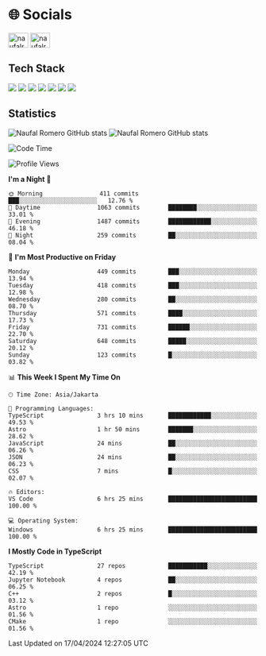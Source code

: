 <h1 align="">🌐 Socials</h1>
<p align="left">
<a href="https://linkedin.com/in/naufal-romero-putra-pratama-9ab816177/" target="blank"><img align="center" src="https://raw.githubusercontent.com/rahuldkjain/github-profile-readme-generator/master/src/images/icons/Social/linked-in-alt.svg" alt="naufalromero" height="30" width="40" /></a>
<a href="https://instagram.com/naufalromero" target="blank"><img align="center" src="https://raw.githubusercontent.com/rahuldkjain/github-profile-readme-generator/master/src/images/icons/Social/instagram.svg" alt="naufalromero" height="30" width="40" /></a>
</p>


<h2 align="">Tech Stack</h2>
<div align="">
  <img src="https://img.shields.io/badge/next.js-000000?style=for-the-badge&logo=nextdotjs&logoColor=white"/>
 <img src="https://img.shields.io/badge/typescript-%23007ACC.svg?style=for-the-badge&logo=typescript&logoColor=white"/>
 <img src="https://img.shields.io/badge/react-%2320232a.svg?style=for-the-badge&logo=react&logoColor=%2361DAFB"/>
 <img src="https://img.shields.io/badge/tailwindcss-%2338B2AC.svg?style=for-the-badge&logo=tailwind-css&logoColor=white"/>
 <img src="https://img.shields.io/badge/Prisma-3982CE?style=for-the-badge&logo=Prisma&logoColor=white"/>
 <img src="https://img.shields.io/badge/javascript-%23323330.svg?style=for-the-badge&logo=javascript&logoColor=%23F7DF1E"/>
 <img src="https://img.shields.io/badge/java-%23ED8B00.svg?style=for-the-badge&logo=openjdk&logoColor=white"/>
</div>


<h2 align="">Statistics</h2>
<div align="">
<img src="https://github-readme-stats-xi-nine-74.vercel.app/api?username=romves&show_icons=true&theme=tokyonight&include_all_commits=true&count_private=true" alt="Naufal Romero GitHub stats"/>
<img src="https://github-readme-stats-xi-nine-74.vercel.app/api/top-langs/?username=romves&theme=tokyonight&hide_border=false&include_all_commits=true&count_private=true&layout=compact" alt="Naufal Romero GitHub stats"/>
</div>

<!--START_SECTION:waka-->
![Code Time](http://img.shields.io/badge/Code%20Time-945%20hrs%2055%20mins-blue)

![Profile Views](http://img.shields.io/badge/Profile%20Views-3-blue)

**I'm a Night 🦉** 

```text
🌞 Morning                411 commits         ███░░░░░░░░░░░░░░░░░░░░░░   12.76 % 
🌆 Daytime                1063 commits        ████████░░░░░░░░░░░░░░░░░   33.01 % 
🌃 Evening                1487 commits        ████████████░░░░░░░░░░░░░   46.18 % 
🌙 Night                  259 commits         ██░░░░░░░░░░░░░░░░░░░░░░░   08.04 % 
```
📅 **I'm Most Productive on Friday** 

```text
Monday                   449 commits         ███░░░░░░░░░░░░░░░░░░░░░░   13.94 % 
Tuesday                  418 commits         ███░░░░░░░░░░░░░░░░░░░░░░   12.98 % 
Wednesday                280 commits         ██░░░░░░░░░░░░░░░░░░░░░░░   08.70 % 
Thursday                 571 commits         ████░░░░░░░░░░░░░░░░░░░░░   17.73 % 
Friday                   731 commits         ██████░░░░░░░░░░░░░░░░░░░   22.70 % 
Saturday                 648 commits         █████░░░░░░░░░░░░░░░░░░░░   20.12 % 
Sunday                   123 commits         █░░░░░░░░░░░░░░░░░░░░░░░░   03.82 % 
```


📊 **This Week I Spent My Time On** 

```text
🕑︎ Time Zone: Asia/Jakarta

💬 Programming Languages: 
TypeScript               3 hrs 10 mins       ████████████░░░░░░░░░░░░░   49.53 % 
Astro                    1 hr 50 mins        ███████░░░░░░░░░░░░░░░░░░   28.62 % 
JavaScript               24 mins             ██░░░░░░░░░░░░░░░░░░░░░░░   06.26 % 
JSON                     24 mins             ██░░░░░░░░░░░░░░░░░░░░░░░   06.23 % 
CSS                      7 mins              █░░░░░░░░░░░░░░░░░░░░░░░░   02.07 % 

🔥 Editors: 
VS Code                  6 hrs 25 mins       █████████████████████████   100.00 % 

💻 Operating System: 
Windows                  6 hrs 25 mins       █████████████████████████   100.00 % 
```

**I Mostly Code in TypeScript** 

```text
TypeScript               27 repos            ███████████░░░░░░░░░░░░░░   42.19 % 
Jupyter Notebook         4 repos             ██░░░░░░░░░░░░░░░░░░░░░░░   06.25 % 
C++                      2 repos             █░░░░░░░░░░░░░░░░░░░░░░░░   03.12 % 
Astro                    1 repo              ░░░░░░░░░░░░░░░░░░░░░░░░░   01.56 % 
CMake                    1 repo              ░░░░░░░░░░░░░░░░░░░░░░░░░   01.56 % 
```




 Last Updated on 17/04/2024 12:27:05 UTC
<!--END_SECTION:waka-->
